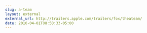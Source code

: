 ```yaml
---
slug: a-team
layout: external
external_url: http://trailers.apple.com/trailers/fox/theateam/
date: 2010-04-01T08:50:33-05:00
---
```

